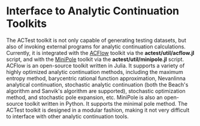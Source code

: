 # Interface to Analytic Continuation Toolkits

The ACTest toolkit is not only capable of generating testing datasets, but also of invoking external programs for analytic continuation calculations. Currently, it is integrated with the [ACFlow](https://github.com/huangli712/ACFlow) toolkit via the **actest/util/acflow.jl** script, and with the [MiniPole](https://github.com/Green-Phys/MiniPole) toolkit via the **actest/util/minipole.jl** script. ACFlow is an open-source toolkit written in Julia. It supports a variety of highly optimized analytic continuation methods, including the maximum entropy method, barycentric rational function approximation, Nevanlinna analytical continuation, stochastic analytic continuation (both the Beach's algorithm and Sanvik's algorithm are supported), stochastic optimization method, and stochastic pole expansion, etc. MiniPole is also an open-source toolkit written in Python. It supports the minimal pole method. The ACTest toolkit is designed in a modular fashion, making it not very difficult to interface with other analytic continuation tools.
